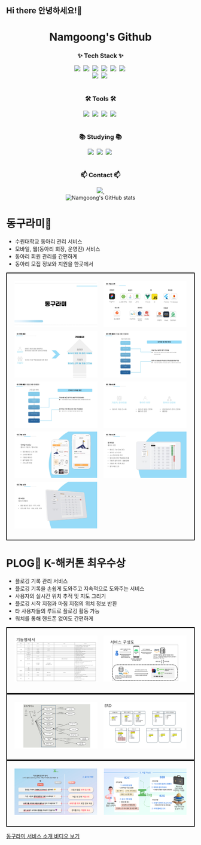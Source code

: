 ## Hi there 안녕하세요!👋
<!-- 타이틀 부분 -->
<div align="center">
  <h1><b>Namgoong's Github</b></h1>
</div>

<!-- 내용 부분 -->
<h3 align="center">✨ Tech Stack ✨</h3>
<div align="center">
  <img src="https://img.shields.io/badge/java-007396.svg?style=for-the-badge&logo=java&logoColor=white" />&nbsp
  <img src="https://img.shields.io/badge/spring-6DB33F.svg?style=for-the-badge&logo=spring&logoColor=white" />&nbsp
  <img src="https://img.shields.io/badge/spring%20boot-6DB33F.svg?style=for-the-badge&logo=springboot&logoColor=white" />&nbsp
  <img src="https://img.shields.io/badge/mysql-4479A1.svg?style=for-the-badge&logo=mysql&logoColor=white" />&nbsp
  <img src="https://img.shields.io/badge/redis-DC382D.svg?style=for-the-badge&logo=redis&logoColor=white" />&nbsp
  <img src="https://img.shields.io/badge/aws-232F3E.svg?style=for-the-badge&logo=amazonaws&logoColor=white" />&nbsp
</div>

<div align="center">
  <img src="https://img.shields.io/badge/ui/ux-8E44AD.svg?style=for-the-badge&logo=adobe&logoColor=white" />&nbsp
  <img src="https://img.shields.io/badge/planning-3498DB.svg?style=for-the-badge&logo=trello&logoColor=white" />&nbsp
</div>

<br>
<h3 align="center">🛠 Tools 🛠</h3>
<div align="center">
  <img src="https://img.shields.io/badge/git-F05033.svg?style=for-the-badge&logo=git&logoColor=white" />&nbsp
  <img src="https://img.shields.io/badge/github-181717.svg?style=for-the-badge&logo=github&logoColor=white" />&nbsp
  <img src="https://img.shields.io/badge/miro-050038.svg?style=for-the-badge&logo=miro&logoColor=white" />&nbsp
  <img src="https://img.shields.io/badge/intellij%20idea-000000.svg?style=for-the-badge&logo=intellijidea&logoColor=white" />&nbsp
</div>

<br>

<h3 align="center">📚 Studying 📚</h3>
<div align="center">
  <img src="https://img.shields.io/badge/planning-3498DB.svg?style=for-the-badge&logo=trello&logoColor=white" />&nbsp
  <img src="https://img.shields.io/badge/ui/ux-8E44AD.svg?style=for-the-badge&logo=adobe&logoColor=white" />&nbsp
  <img src="https://img.shields.io/badge/figma-F24E1E.svg?style=for-the-badge&logo=figma&logoColor=white" />&nbsp
</div>

<br>

<h3 align="center">📫 Contact 📫</h3>
<div align="center">
  <a href="mailto:cookie_31@naver.com">
    <img src="https://img.shields.io/badge/cookie_31@naver.com-03C75A?style=for-the-badge&logo=niconico&logoColor=white" />&nbsp
  </a>
</div>

<!-- GitHub Stats -->
<div align="center">
  <img src="https://github-readme-stats.vercel.app/api?username=nanggoong&show_icons=true&theme=radical" alt="Namgoong's GitHub stats" />
</div>

# 동구라미🤗
- 수원대학교 동아리 관리 서비스
- 모바일, 웹(동아리 회장, 운영진) 서비스
- 동아리 회원 관리를 간편하게
- 동아리 모집 정보와 지원을 한곳에서
<div style="border: 2px solid black; padding: 20px; display: flex; flex-wrap: wrap; justify-content: space-between;">
  <img src="https://raw.githubusercontent.com/nanggoong/nanggoong/53b0f7a4cd94bc00a53260ccec84b65a527aa3de/%EB%8F%99%EA%B5%AC%EB%9D%BC%EB%AF%B8%20%EC%84%A4%EB%AA%85/KakaoTalk_20250110_102442501.jpg" style="width: 48%; margin-bottom: 10px;" alt="Image 1">
    <img src="https://raw.githubusercontent.com/nanggoong/nanggoong/53b0f7a4cd94bc00a53260ccec84b65a527aa3de/%EB%8F%99%EA%B5%AC%EB%9D%BC%EB%AF%B8%20%EC%84%A4%EB%AA%85/KakaoTalk_20250110_102442501_08.jpg" style="width: 48%; margin-bottom: 10px;" alt="Image 9">
  <img src="https://raw.githubusercontent.com/nanggoong/nanggoong/53b0f7a4cd94bc00a53260ccec84b65a527aa3de/%EB%8F%99%EA%B5%AC%EB%9D%BC%EB%AF%B8%20%EC%84%A4%EB%AA%85/KakaoTalk_20250110_102442501_01.jpg" style="width: 48%; margin-bottom: 10px;" alt="Image 2">
  <img src="https://raw.githubusercontent.com/nanggoong/nanggoong/53b0f7a4cd94bc00a53260ccec84b65a527aa3de/%EB%8F%99%EA%B5%AC%EB%9D%BC%EB%AF%B8%20%EC%84%A4%EB%AA%85/KakaoTalk_20250110_102442501_02.jpg" style="width: 48%; margin-bottom: 10px;" alt="Image 3">
  <img src="https://raw.githubusercontent.com/nanggoong/nanggoong/53b0f7a4cd94bc00a53260ccec84b65a527aa3de/%EB%8F%99%EA%B5%AC%EB%9D%BC%EB%AF%B8%20%EC%84%A4%EB%AA%85/KakaoTalk_20250110_102442501_03.jpg" style="width: 48%; margin-bottom: 10px;" alt="Image 4">
  <img src="https://raw.githubusercontent.com/nanggoong/nanggoong/53b0f7a4cd94bc00a53260ccec84b65a527aa3de/%EB%8F%99%EA%B5%AC%EB%9D%BC%EB%AF%B8%20%EC%84%A4%EB%AA%85/KakaoTalk_20250110_102442501_04.jpg" style="width: 48%; margin-bottom: 10px;" alt="Image 5">
  <img src="https://raw.githubusercontent.com/nanggoong/nanggoong/53b0f7a4cd94bc00a53260ccec84b65a527aa3de/%EB%8F%99%EA%B5%AC%EB%9D%BC%EB%AF%B8%20%EC%84%A4%EB%AA%85/KakaoTalk_20250110_102442501_05.jpg" style="width: 48%; margin-bottom: 10px;" alt="Image 6">
  <img src="https://raw.githubusercontent.com/nanggoong/nanggoong/53b0f7a4cd94bc00a53260ccec84b65a527aa3de/%EB%8F%99%EA%B5%AC%EB%9D%BC%EB%AF%B8%20%EC%84%A4%EB%AA%85/KakaoTalk_20250110_102442501_06.jpg" style="width: 48%; margin-bottom: 10px;" alt="Image 7">
  <img src="https://raw.githubusercontent.com/nanggoong/nanggoong/53b0f7a4cd94bc00a53260ccec84b65a527aa3de/%EB%8F%99%EA%B5%AC%EB%9D%BC%EB%AF%B8%20%EC%84%A4%EB%AA%85/KakaoTalk_20250110_102442501_07.jpg" style="width: 48%; margin-bottom: 10px;" alt="Image 8">
</div>


# PLOG👟 K-해커톤 최우수상
- 플로깅 기록 관리 서비스
- 플로깅 기록을 손쉽게 도와주고 지속적으로 도와주는 서비스
- 사용자의 실시간 위치 추적 및 지도 그리기
- 플로깅 시작 지점과 마침 지점의 위치 정보 반환
- 타 사용자들의 루트로 플로깅 활동 가능
- 워치를 통해 핸드폰 없이도 간편하게
<div style="border: 2px solid black; padding: 20px; display: flex; flex-wrap: wrap; justify-content: space-between;">
  <img src="https://github.com/nanggoong/nanggoong/raw/plog-explain/plog%20explain/%EC%8A%AC%EB%9D%BC%EC%9D%B4%EB%93%9C1.PNG" style="width: 48%; margin-bottom: 10px;" alt="슬라이드 1">
  <img src="https://github.com/nanggoong/nanggoong/raw/plog-explain/plog%20explain/%EC%8A%AC%EB%9D%BC%EC%9D%B4%EB%93%9C2.PNG" style="width: 48%; margin-bottom: 10px;" alt="슬라이드 2">
</div>

<div style="border: 2px solid black; padding: 20px; display: flex; flex-wrap: wrap; justify-content: space-between;">
  <img src="https://github.com/nanggoong/nanggoong/raw/plog-explain/plog%20explain/%EC%8A%AC%EB%9D%BC%EC%9D%B4%EB%93%9C3.PNG" style="width: 48%; margin-bottom: 10px;" alt="슬라이드 3">
  <img src="https://github.com/nanggoong/nanggoong/raw/plog-explain/plog%20explain/%EC%8A%AC%EB%9D%BC%EC%9D%B4%EB%93%9C4.PNG" style="width: 48%; margin-bottom: 10px;" alt="슬라이드 4">
</div>

<div style="border: 2px solid black; padding: 20px; display: flex; flex-wrap: wrap; justify-content: space-between;">
  <img src="https://github.com/nanggoong/nanggoong/raw/plog-explain/plog%20explain/%EC%8A%AC%EB%9D%BC%EC%9D%B4%EB%93%9C5.png" style="width: 48%; margin-bottom: 10px;" alt="슬라이드 5">
  <img src="https://github.com/nanggoong/nanggoong/raw/plog-explain/plog%20explain/%EC%8A%AC%EB%9D%BC%EC%9D%B4%EB%93%9C6.png" style="width: 48%; margin-bottom: 10px;" alt="슬라이드 6">
</div>

[동구라미 서비스 소개 비디오 보기](https://github.com/nanggoong/nanggoong/blob/plog-explain/KakaoTalk_20240928_215519990.mp4)

